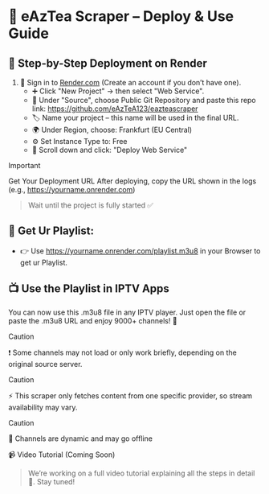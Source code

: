 # 📡 eAzTea Scraper – Deploy & Use Guide

## 🧩 Step-by-Step Deployment on Render

1. 🔐 Sign in to   [Render.com](https://render.com/) (Create an account if you don’t have one).
   - ➕ Click "New Project" → then select "Web Service".
   - 🔗 Under "Source", choose Public Git Repository and paste this repo link: https://github.com/eAzTeA123/eazteascraper
   - 🏷️ Name your project – this name will be used in the final URL.
   - 🌍 Under Region, choose: Frankfurt (EU Central) 
   - ⚙️ Set Instance Type to: Free
   - 🚀 Scroll down and click: "Deploy Web Service" 
   

> [!IMPORTANT]
> Get Your Deployment URL
>After deploying, copy the URL shown in the logs (e.g., https://yourname.onrender.com)

>Wait until the project is fully started ✅


## 🔄 Get Ur Playlist:
   - 👉 Use https://yourname.onrender.com/playlist.m3u8 in your Browser to get ur Playlist.
  

## 📺 Use the Playlist in IPTV Apps
You can now use this .m3u8 file in any IPTV player.
Just open the file or paste the .m3u8 URL and enjoy 9000+ channels! 🎉

> [!CAUTION]
> ❗ Some channels may not load or only work briefly, depending on the original source server.

> [!CAUTION]
> ⚡ This scraper only fetches content from one specific provider, so stream availability may vary.

> [!CAUTION]
> 🔁 Channels are dynamic and may go offline

📹 Video Tutorial (Coming Soon)
> We’re working on a full video tutorial explaining all the steps in detail 🎥. Stay tuned!
